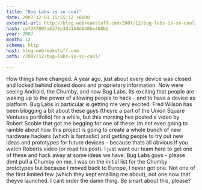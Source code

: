 ```yaml
---
title: "Bug Labs is so cool"
date: 2007-12-01 15:55:12 +0000
external-url: http://blog.webreakstuff.com/2007/12/bug-labs-is-so-cool/
hash: ce7247005a5371e3da1b8d048be468b2
year: 2007
month: 12
scheme: http
host: blog.webreakstuff.com
path: /2007/12/bug-labs-is-so-cool/

---
```


How things have changed. A year ago, just about every device was closed and locked behind closed doors and proprietary information. Now were seeing Android, the Chumby, and now Bug Labs. Its exciting that people are waking up to the power of allowing people to hack - and to have a device as platform. Bug Labs in particular is getting me very excited.  Fred Wilson has been blogging a bit about these guys (theyre a part of the Union Square Ventures portfolio) for a while, but this morning hes posted a video by Robert Scoble that got me begging for one of these:    Im not even going to ramble about how this project is going to create a whole bunch of new hardware hackers (which is fantastic) and getting people to try out new ideas and prototypes for future devices - because thats all obvious if you watch Roberts video (or read his post). I just want our team here to get one of these and hack away at some ideas we have.  Bug Labs guys - please dont pull a Chumby on me. I was on the initial list for the Chumby prototypes but because I moved back to Europe, I never got one. Not one of the first limited few (which they kept emailing me about), not one now that theyve launched. I cant order the damn thing. Be smart about this, please?
